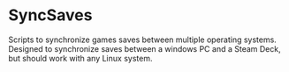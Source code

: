 # SyncSaves
Scripts to synchronize games saves between multiple operating systems. Designed to synchronize saves between a windows PC and a Steam Deck, but should work with any Linux system.
